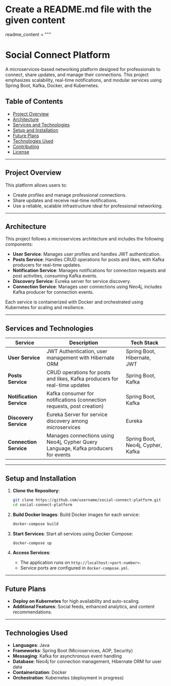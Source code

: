 # Create a README.md file with the given content
readme_content = """
# Social Connect Platform

A microservices-based networking platform designed for professionals to connect, share updates, and manage their connections. This project emphasizes scalability, real-time notifications, and modular services using Spring Boot, Kafka, Docker, and Kubernetes.

## Table of Contents

- [Project Overview](#project-overview)
- [Architecture](#architecture)
- [Services and Technologies](#services-and-technologies)
- [Setup and Installation](#setup-and-installation)
- [Future Plans](#future-plans)
- [Technologies Used](#technologies-used)
- [Contributing](#contributing)
- [License](#license)

---

## Project Overview

This platform allows users to:
- Create profiles and manage professional connections.
- Share updates and receive real-time notifications.
- Use a reliable, scalable infrastructure ideal for professional networking.

---

## Architecture

This project follows a microservices architecture and includes the following components:

- **User Service**: Manages user profiles and handles JWT authentication.
- **Posts Service**: Handles CRUD operations for posts and likes, with Kafka producers for real-time updates.
- **Notification Service**: Manages notifications for connection requests and post activities, consuming Kafka events.
- **Discovery Service**: Eureka server for service discovery.
- **Connection Service**: Manages user connections using Neo4j, includes Kafka producer for connection events.

Each service is containerized with Docker and orchestrated using Kubernetes for scaling and resilience.

---

## Services and Technologies

| Service             | Description                                                                                  | Tech Stack                        |
|---------------------|----------------------------------------------------------------------------------------------|-----------------------------------|
| **User Service**    | JWT Authentication, user management with Hibernate ORM                                      | Spring Boot, Hibernate, JWT       |
| **Posts Service**   | CRUD operations for posts and likes, Kafka producers for real-time updates                   | Spring Boot, Kafka                |
| **Notification Service** | Kafka consumer for notifications (connection requests, post creation)                   | Spring Boot, Kafka                |
| **Discovery Service** | Eureka Server for service discovery among microservices                                   | Eureka                            |
| **Connection Service** | Manages connections using Neo4j, Cypher Query Language, Kafka producers for events        | Spring Boot, Neo4j, Cypher, Kafka |

---

## Setup and Installation

1. **Clone the Repository**:
    ```bash
    git clone https://github.com/username/social-connect-platform.git
    cd social-connect-platform
    ```

2. **Build Docker Images**:
    Build Docker images for each service:
    ```bash
    docker-compose build
    ```

3. **Start Services**:
    Start all services using Docker Compose:
    ```bash
    docker-compose up
    ```

4. **Access Services**:
    - The application runs on `http://localhost:<port-number>`.
    - Service ports are configured in `docker-compose.yml`.

---

## Future Plans

- **Deploy on Kubernetes** for high availability and auto-scaling.
- **Additional Features**: Social feeds, enhanced analytics, and content recommendations.

---

## Technologies Used

- **Languages**: Java
- **Frameworks**: Spring Boot (Microservices, AOP, Security)
- **Messaging**: Kafka for asynchronous event handling
- **Database**: Neo4j for connection management, Hibernate ORM for user data
- **Containerization**: Docker
- **Orchestration**: Kubernetes (deployment in progress)
